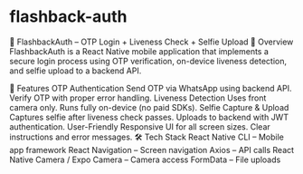 # flashback-auth
📱 FlashbackAuth – OTP Login + Liveness Check + Selfie Upload
📌 Overview
FlashbackAuth is a React Native mobile application that implements a secure login process using OTP verification, on-device liveness detection, and selfie upload to a backend API.

🚀 Features
OTP Authentication
Send OTP via WhatsApp using backend API.
Verify OTP with proper error handling.
Liveness Detection
Uses front camera only.
Runs fully on-device (no paid SDKs).
Selfie Capture & Upload
Captures selfie after liveness check passes.
Uploads to backend with JWT authentication.
User-Friendly
Responsive UI for all screen sizes.
Clear instructions and error messages.
🛠 Tech Stack
React Native CLI – Mobile app framework
React Navigation – Screen navigation
Axios – API calls
React Native Camera / Expo Camera – Camera access
FormData – File uploads
